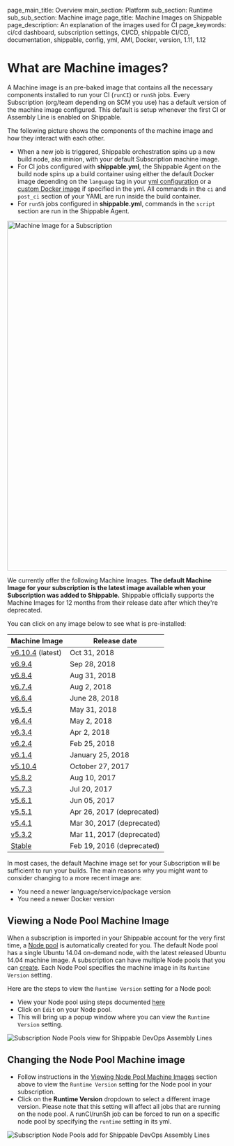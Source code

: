 page_main_title: Overview
main_section: Platform
sub_section: Runtime
sub_sub_section: Machine image
page_title: Machine Images on Shippable
page_description: An explanation of the images used for CI
page_keywords: ci/cd dashboard, subscription settings, CI/CD, shippable CI/CD, documentation, shippable, config, yml, AMI, Docker, version, 1.11, 1.12

# What are Machine images?

A Machine image is an pre-baked image that contains all the necessary components installed to run your CI (`runCI`) or `runSh` jobs.  Every
Subscription (org/team depending on SCM you use) has a default version of the machine image configured. This default is setup whenever the first
CI or Assembly Line is enabled on Shippable.

The following picture shows the components of the machine image and how they interact with each other.

* When a new job is triggered, Shippable orchestration spins up a new build node, aka minion, with your default Subscription machine image.
*  For CI jobs configured with **shippable.yml**, the Shippable Agent on the build node spins up a build container  using either
the default Docker image depending on the `language` tag in your [yml configuration](/ci/yml-structure) or a [custom Docker image](/ci/custom-docker-image/) if specified in the yml. All commands in the `ci` and `post_ci` section of your YAML are run inside the build container.
* For `runSh` jobs configured in **shippable.yml**, commands in the `script` section are run in the Shippable Agent.

<img src="/images/platform/runtime/build-workflow.png"
alt="Machine Image for a Subscription" style="width:800px;"/>

We currently offer the following Machine Images. **The default Machine Image for your subscription is the latest image available when your Subscription was added to Shippable.** Shippable officially supports the Machine Images for 12 months from their release date after which they're deprecated.

You can click on any image below to see what is pre-installed:

| Machine Image | Release date     |
|---------------|-------------------|
| [v6.10.4](ami-v6104/) (latest)    | Oct 31, 2018 |
| [v6.9.4](ami-v694/)      | Sep 28, 2018 |
| [v6.8.4](ami-v684/)      | Aug 31, 2018 |
| [v6.7.4](ami-v674/)      | Aug 2, 2018 |
| [v6.6.4](ami-v664/)      | June 28, 2018 |
| [v6.5.4](ami-v654/)      | May 31, 2018 |
| [v6.4.4](ami-v644/)      | May 2, 2018 |
| [v6.3.4](ami-v634/)      | Apr 2, 2018 |
| [v6.2.4](ami-v624/)      | Feb 25, 2018 |
| [v6.1.4](ami-v614/)      | January 25, 2018 |
| [v5.10.4](ami-v5104/)      | October 27, 2017 |
| [v5.8.2](ami-v582/)        | Aug 10, 2017    |
| [v5.7.3](ami-v573/)        | Jul 20, 2017    |
| [v5.6.1](ami-v561/)        | Jun 05, 2017    |
| [v5.5.1](ami-v551/)        | Apr 26, 2017 (deprecated)   |
| [v5.4.1](ami-v541/)        | Mar 30, 2017 (deprecated)   |
| [v5.3.2](ami-v532/)        | Mar 11, 2017 (deprecated)   |
| [Stable](ami-stable/)      | Feb 19, 2016 (deprecated) |

In most cases, the default Machine image set for your Subscription will be sufficient to run your builds. The main reasons why you might want to consider changing to a more recent image are:

-  You need a newer language/service/package version
-  You need a newer Docker version

<a name="view-machine-image"></a>

## Viewing a Node Pool Machine Image

When a subscription is imported in your Shippable account for the very first time, a [Node pool](/platform/management/subscription/node-pools/) is automatically created for you. The default Node pool has a single Ubuntu 14.04 on-demand node, with the latest released Ubuntu 14.04 machine image. A subscription can have multiple Node pools that you can [create](/platform/management/subscription/node-pools/#creating-a-node-pool). Each Node Pool specifies the machine image in its `Runtime Version` setting.

Here are the steps to view the `Runtime Version` setting for a Node pool:

* View your Node pool using steps documented [here](/platform/management/subscription/node-pools/#viewing-subscription-node-pools)
* Click on `Edit` on your Node pool.
* This will bring up a popup window where you can view the `Runtime Version` setting.

<img src="/images/platform/management/subscription-node-pools-edit.png" alt="Subscription Node Pools view for Shippable DevOps Assembly Lines" style="vertical-align: middle;display: block;margin-left: auto;margin-right: auto;"/>

## Changing the Node Pool Machine image

* Follow instructions in the [Viewing Node Pool Machine Images](#view-machine-image) section above to view the `Runtime Version` setting for the Node pool in your subscription.
* Click on the **Runtime Version** dropdown to select a different image version. Please note that this setting will
affect all jobs that are running on the node pool. A runCI/runSh job can be forced to run on a specific node pool by specifying the `runtime` setting in its yml.

<img src="/images/platform/management/subscription-node-pools-edit-runtime-version.png" alt="Subscription Node Pools add for Shippable DevOps Assembly Lines" style="vertical-align: middle;display: block;margin-left: auto;margin-right: auto;"/>
